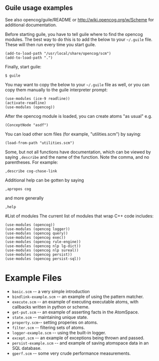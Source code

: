 Guile usage examples
--------------------

See also opencog/guile/README or http://wiki.opencog.org/w/Scheme
for additional documentation.

Before starting guile, you have to tell guile where to find the opencog
modules.  The best way to do this is to add the below to your `~/.guile`
file.  These will then run every time you start guile.
```
(add-to-load-path "/usr/local/share/opencog/scm")
(add-to-load-path ".")
```
Finally, start guile:
```
$ guile
```

You may want to copy the below to your `~/.guile` file as well, or you
can copy them manually to the guile interpreter prompt:
```
(use-modules (ice-9 readline))
(activate-readline)
(use-modules (opencog))
```

After the opencog module is loaded, you can create atoms "as usual" e.g.
```
(ConceptNode "asdf")
```

You can load other scm files (for example, "utilities.scm") by saying:

```
(load-from-path "utilities.scm")
```

Some, but not all functions have documentation, which can be viewed by
saying `,describe` and the name of the function.  Note the comma, and no
parentheses.  For example:
```
,describe cog-chase-link
```
Additional help can be gotten by saying
```
,apropos cog
```
and more generally
```
,help
```

#List of modules
The current list of modules that wrap C++ code includes:
```
(use-modules (opencog))
(use-modules (opencog logger))
(use-modules (opencog query))
(use-modules (opencog exec))
(use-modules (opencog rule-engine))
(use-modules (opencog nlp lg-dict))
(use-modules (opencog nlp sureal))
(use-modules (opencog persist))
(use-modules (opencog persist-sql))
```

# Example Files

* `basic.scm`   -- a very simple introduction
* `bindlink-example.scm` -- an example of using the pattern matcher.
* `execute.scm` -- an example of executing executable atoms, with
                   callbacks written in python or scheme.
* `get-put.scm` -- an example of asserting facts in the AtomSpace.
* `state.scm`   -- maintaining unique state.
* `property.scm`-- setting properies on atoms.
* `filter.scm`  -- filtering sets of atoms.
* `logger-example.scm` -- using the built-in logger.
* `except.scm`  -- an example of exceptions being thrown and passed.
* `persist-example.scm` -- and example of saving atomspace data in an SQL
                   database.
* `gperf.scm`   -- some very crude performance measurements.
